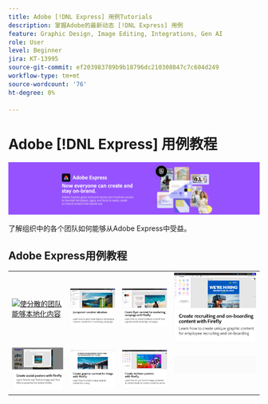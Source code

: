 ```yaml
---
title: Adobe [!DNL Express] 用例Tutorials
description: 掌握Adobe的最新动态 [!DNL Express] 用例
feature: Graphic Design, Image Editing, Integrations, Gen AI
role: User
level: Beginner
jira: KT-13995
source-git-commit: ef203983789b9b18796dc210308047c7c604d249
workflow-type: tm+mt
source-wordcount: '76'
ht-degree: 0%

---
```


# Adobe [!DNL Express] 用例教程

![Express主页横幅](../assets/Express.png)

了解组织中的各个团队如何能够从Adobe Express中受益。

## Adobe Express用例教程

<table style="table-layout:fixed">
<tr>
   <td>
      <a href="localized-marketing-content.md">
         <img alt="使分散的团队能够本地化内容" src="assets/marketing-region-content.png" />
      </a>
  </td>
  <td>
      <a href="jumpstart-ideation.md">
         <img alt="快速启动创意构想" src="assets/marketing-ideation.png" />
      </a>
   </td>     
   <td>
      <a href="create-local-marketing.md">
         <img alt="使用Firefly为营销活动创建传单内容" src="assets/local-marketing.png" />
      </a>
   </td>
    <td>
      <a href="create-on-boarding.md">
         <img alt="通过Firefly创建招聘和入门培训内容" src="assets/on-boarding.png" />
      </a>
   </td>
</tr>
<tr>
   <td>
      <a href="create-social-posters.md">
         <img alt="使用Firefly创建社交海报" src="assets/social-firefly.png" />
      </a>
   </td>
   <td>
      <a href="create-blog-graphics.md">
         <img alt="使用Firefly为博客创建图形内容" src="assets/blog-graphic.png" />
      </a>
   </td>
   <td>
      <a href="create-webinar-poster.md">
         <img alt="使用Firefly创建网络研讨会海报" src="assets/webinar-poster.png" />
      </a>
   </td>
   <td>
    <img alt="间隔物" src="../assets/GrayBanner_Spacer.png" />
    <div>
    <br>
  </td>
</tr>
</table>
